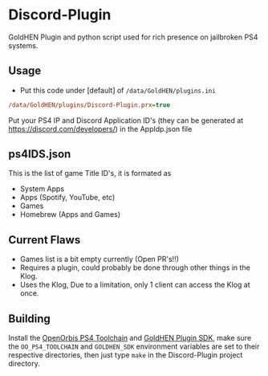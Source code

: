 # Discord-Plugin
GoldHEN Plugin and python script used for rich presence on jailbroken PS4 systems.

## Usage

* Put this code under [default] of `/data/GoldHEN/plugins.ini`
```ini
/data/GoldHEN/plugins/Discord-Plugin.prx=true
```

Put your PS4 IP and Discord Application ID's (they can be generated at https://discord.com/developers/) in the AppIdp.json file 


## ps4IDS.json
This is the list of game Title ID's, it is formated as
* System Apps
* Apps (Spotify, YouTube, etc)
* Games
* Homebrew (Apps and Games)

## Current Flaws
* Games list is a bit empty currently (Open PR's!!)
* Requires a plugin, could probably be done through other things in the Klog.
* Uses the Klog, Due to a limitation, only 1 client can access the Klog at once.


## Building

Install the [OpenOrbis PS4 Toolchain](https://github.com/OpenOrbis/OpenOrbis-PS4-Toolchain) and [GoldHEN Plugin SDK](https://github.com/GoldHEN/GoldHEN_Plugins_SDK), make sure the `OO_PS4_TOOLCHAIN` and `GOLDHEN_SDK` environment variables are set to their respective directories, then just type `make` in the Discord-Plugin project directory.


